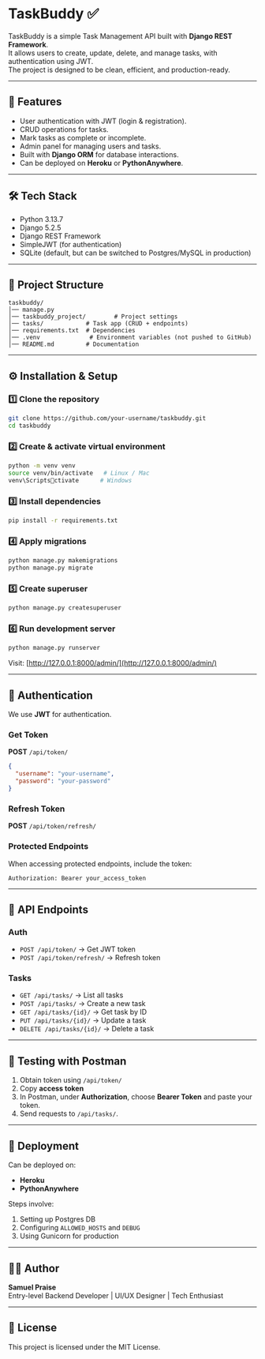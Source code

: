 
# TaskBuddy ✅

TaskBuddy is a simple Task Management API built with **Django REST Framework**.  
It allows users to create, update, delete, and manage tasks, with authentication using JWT.  
The project is designed to be clean, efficient, and production-ready.

---

## 🚀 Features
- User authentication with JWT (login & registration).
- CRUD operations for tasks.
- Mark tasks as complete or incomplete.
- Admin panel for managing users and tasks.
- Built with **Django ORM** for database interactions.
- Can be deployed on **Heroku** or **PythonAnywhere**.

---

## 🛠️ Tech Stack
- Python 3.13.7
- Django 5.2.5
- Django REST Framework
- SimpleJWT (for authentication)
- SQLite (default, but can be switched to Postgres/MySQL in production)

---

## 📂 Project Structure
```
taskbuddy/
│── manage.py
│── taskbuddy_project/        # Project settings
│── tasks/            # Task app (CRUD + endpoints)
│── requirements.txt  # Dependencies
│── .venv              # Environment variables (not pushed to GitHub)
│── README.md         # Documentation
```

---

## ⚙️ Installation & Setup

### 1️⃣ Clone the repository
```bash
git clone https://github.com/your-username/taskbuddy.git
cd taskbuddy
```

### 2️⃣ Create & activate virtual environment
```bash
python -m venv venv
source venv/bin/activate   # Linux / Mac
venv\Scriptsctivate      # Windows
```

### 3️⃣ Install dependencies
```bash
pip install -r requirements.txt
```

### 4️⃣ Apply migrations
```bash
python manage.py makemigrations
python manage.py migrate
```

### 5️⃣ Create superuser
```bash
python manage.py createsuperuser
```

### 6️⃣ Run development server
```bash
python manage.py runserver
```

Visit: [http://127.0.0.1:8000/admin/](http://127.0.0.1:8000/admin/)

---

## 🔑 Authentication
We use **JWT** for authentication.

### Get Token
**POST** `/api/token/`
```json
{
  "username": "your-username",
  "password": "your-password"
}
```

### Refresh Token
**POST** `/api/token/refresh/`

### Protected Endpoints
When accessing protected endpoints, include the token:
```
Authorization: Bearer your_access_token
```

---

## 📌 API Endpoints

### Auth
- `POST /api/token/` → Get JWT token
- `POST /api/token/refresh/` → Refresh token

### Tasks
- `GET /api/tasks/` → List all tasks
- `POST /api/tasks/` → Create a new task
- `GET /api/tasks/{id}/` → Get task by ID
- `PUT /api/tasks/{id}/` → Update a task
- `DELETE /api/tasks/{id}/` → Delete a task

---

## 🧪 Testing with Postman
1. Obtain token using `/api/token/`
2. Copy **access token**
3. In Postman, under **Authorization**, choose **Bearer Token** and paste your token.
4. Send requests to `/api/tasks/`.

---

## 🚀 Deployment
Can be deployed on:
- **Heroku**
- **PythonAnywhere**

Steps involve:
1. Setting up Postgres DB
2. Configuring `ALLOWED_HOSTS` and `DEBUG`
3. Using Gunicorn for production

---

## 👨‍💻 Author
**Samuel Praise**  
Entry-level Backend Developer | UI/UX Designer | Tech Enthusiast

---

## 📄 License
This project is licensed under the MIT License.
